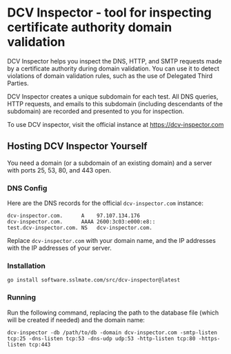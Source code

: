 # DCV Inspector - tool for inspecting certificate authority domain validation

DCV Inspector helps you inspect the DNS, HTTP, and SMTP requests made by a certificate authority during domain validation. You can use it to detect violations of domain validation rules, such as the use of Delegated Third Parties.

DCV Inspector creates a unique subdomain for each test. All DNS queries, HTTP requests, and emails to this subdomain (including descendants of the subdomain) are recorded and presented to you for inspection.

To use DCV inspector, visit the official instance at https://dcv-inspector.com

## Hosting DCV Inspector Yourself

You need a domain (or a subdomain of an existing domain) and a server with ports 25, 53, 80, and 443 open.

### DNS Config

Here are the DNS records for the official `dcv-inspector.com` instance:

```
dcv-inspector.com.      A    97.107.134.176
dcv-inspector.com.      AAAA 2600:3c03:e000:e8::
test.dcv-inspector.com. NS   dcv-inspector.com.
```

Replace `dcv-inspector.com` with your domain name, and the IP addresses with the IP addresses of your server.

### Installation

```
go install software.sslmate.com/src/dcv-inspector@latest
```

### Running

Run the following command, replacing the path to the database file (which will be created if needed) and the domain name:

```
dcv-inspector -db /path/to/db -domain dcv-inspector.com -smtp-listen tcp:25 -dns-listen tcp:53 -dns-udp udp:53 -http-listen tcp:80 -https-listen tcp:443
```
